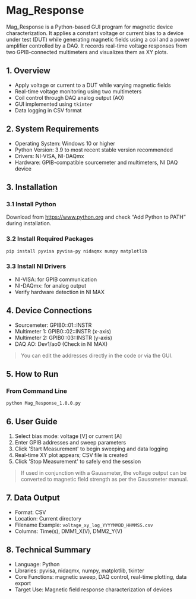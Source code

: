 # Mag_Response

Mag_Response is a Python-based GUI program for magnetic device characterization. It applies a constant voltage or current bias to a device under test (DUT) while generating magnetic fields using a coil and a power amplifier controlled by a DAQ. It records real-time voltage responses from two GPIB-connected multimeters and visualizes them as XY plots.

## 1. Overview

- Apply voltage or current to a DUT while varying magnetic fields
- Real-time voltage monitoring using two multimeters
- Coil control through DAQ analog output (AO)
- GUI implemented using `tkinter`
- Data logging in CSV format

## 2. System Requirements

- Operating System: Windows 10 or higher  
- Python Version: 3.9 to most recent stable version recommended 
- Drivers: NI-VISA, NI-DAQmx  
- Hardware: GPIB-compatible sourcemeter and multimeters, NI DAQ device 

## 3. Installation

### 3.1 Install Python
Download from https://www.python.org and check “Add Python to PATH” during installation.

### 3.2 Install Required Packages
```bash
pip install pyvisa pyvisa-py nidaqmx numpy matplotlib
```

### 3.3 Install NI Drivers
- NI-VISA: for GPIB communication  
- NI-DAQmx: for analog output  
- Verify hardware detection in NI MAX

## 4. Device Connections

- Sourcemeter: GPIB0::01::INSTR  
- Multimeter 1: GPIB0::02::INSTR  (x-axis)
- Multimeter 2: GPIB0::03::INSTR  (y-axis)
- DAQ AO: Dev1/ao0 (Check in NI MAX)

> You can edit the addresses directly in the code or via the GUI.

## 5. How to Run

### From Command Line
```bash
python Mag_Response_1.0.0.py
```

## 6. User Guide

1. Select bias mode: voltage [V] or current [A]  
2. Enter GPIB addresses and sweep parameters  
3. Click 'Start Measurement' to begin sweeping and data logging  
4. Real-time XY plot appears; CSV file is created  
5. Click 'Stop Measurement' to safely end the session

> If used in conjunction with a Gaussmeter, the voltage output can be converted to magnetic field strength as per the Gaussmeter manual.

## 7. Data Output

- Format: CSV  
- Location: Current directory  
- Filename Example: `voltage_xy_log_YYYYMMDD_HHMMSS.csv`  
- Columns: Time(s), DMM1_X(V), DMM2_Y(V)

## 8. Technical Summary

- Language: Python  
- Libraries: pyvisa, nidaqmx, numpy, matplotlib, tkinter  
- Core Functions: magnetic sweep, DAQ control, real-time plotting, data export  
- Target Use: Magnetic field response characterization of devices

